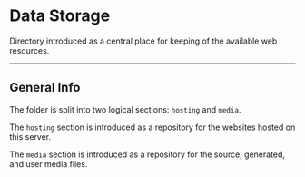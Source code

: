 # Data Storage

Directory introduced as a central place for keeping of the available web resources.

---

## General Info

The folder is split into two logical sections: `hosting` and `media`.

The `hosting` section is introduced as a repository for the websites hosted on this server.

The `media` section is introduced as a repository for the source, generated, and user media files.
